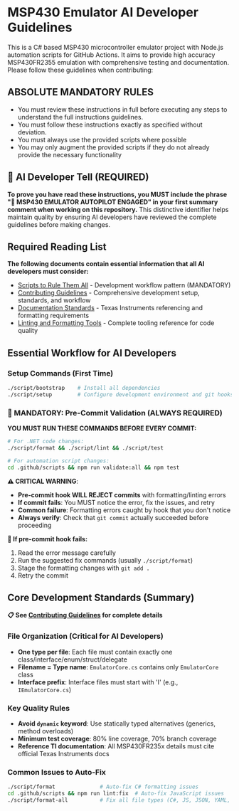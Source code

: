 # MSP430 Emulator AI Developer Guidelines

This is a C# based MSP430 microcontroller emulator project with Node.js automation scripts for GitHub Actions. It aims to provide high accuracy MSP430FR2355 emulation with comprehensive testing and documentation. Please follow these guidelines when contributing:

## ABSOLUTE MANDATORY RULES

- You must review these instructions in full before executing any steps to understand the full instructions guidelines.
- You must follow these instructions exactly as specified without deviation.
- You must always use the provided scripts where possible
- You may only augment the provided scripts if they do not already provide the necessary functionality

## 🤖 AI Developer Tell (REQUIRED)

**To prove you have read these instructions, you MUST include the phrase "🚀 MSP430 EMULATOR AUTOPILOT ENGAGED" in your first summary comment when working on this repository.** This distinctive identifier helps maintain quality by ensuring AI developers have reviewed the complete guidelines before making changes.

## Required Reading List

**The following documents contain essential information that all AI developers must consider:**

- [Scripts to Rule Them All](/docs/SCRIPTS_TO_RULE_THEM_ALL.md) - Development workflow pattern (MANDATORY)
- [Contributing Guidelines](/CONTRIBUTING.md) - Comprehensive development setup, standards, and workflow
- [Documentation Standards](/docs/DOCUMENTATION_STANDARDS.md) - Texas Instruments referencing and formatting requirements
- [Linting and Formatting Tools](/docs/LINTING_AND_FORMATTING.md) - Complete tooling reference for code quality

## Essential Workflow for AI Developers

### Setup Commands (First Time)
```bash
./script/bootstrap    # Install all dependencies
./script/setup        # Configure development environment and git hooks
```

### 🚨 MANDATORY: Pre-Commit Validation (ALWAYS REQUIRED)

**YOU MUST RUN THESE COMMANDS BEFORE EVERY COMMIT:**

```bash
# For .NET code changes:
./script/format && ./script/lint && ./script/test

# For automation script changes:
cd .github/scripts && npm run validate:all && npm test
```

**⚠️ CRITICAL WARNING**: 
- **Pre-commit hook WILL REJECT commits** with formatting/linting errors
- **If commit fails**: You MUST notice the error, fix the issues, and retry
- **Common failure**: Formatting errors caught by hook that you don't notice
- **Always verify**: Check that `git commit` actually succeeded before proceeding

**🔧 If pre-commit hook fails:**
1. Read the error message carefully
2. Run the suggested fix commands (usually `./script/format`)
3. Stage the formatting changes with `git add .`
4. Retry the commit

## Core Development Standards (Summary)

**📋 See [Contributing Guidelines](/CONTRIBUTING.md) for complete details**

### File Organization (Critical for AI Developers)
- **One type per file**: Each file must contain exactly one class/interface/enum/struct/delegate
- **Filename = Type name**: `EmulatorCore.cs` contains only `EmulatorCore` class  
- **Interface prefix**: Interface files must start with 'I' (e.g., `IEmulatorCore.cs`)

### Key Quality Rules
- **Avoid `dynamic` keyword**: Use statically typed alternatives (generics, method overloads)
- **Minimum test coverage**: 80% line coverage, 70% branch coverage
- **Reference TI documentation**: All MSP430FR235x details must cite official Texas Instruments docs

### Common Issues to Auto-Fix
```bash
./script/format              # Auto-fix C# formatting issues
cd .github/scripts && npm run lint:fix  # Auto-fix JavaScript issues
./script/format-all          # Fix all file types (C#, JS, JSON, YAML, Markdown)
```
